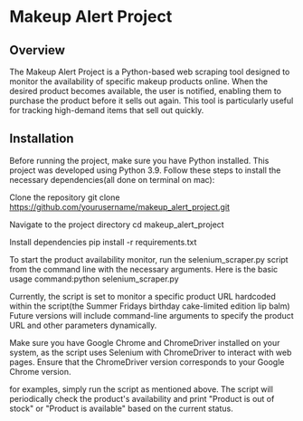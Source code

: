 # Makeup Alert Project

## Overview

The Makeup Alert Project is a Python-based web scraping tool designed to 
monitor the availability of specific makeup products online. When the 
desired product becomes available, the user is notified, enabling them to 
purchase the product before it sells out again. This tool is particularly 
useful for tracking high-demand items that sell out quickly.

## Installation

Before running the project, make sure you have Python installed. This project was developed using Python 3.9. Follow these steps to 
install the necessary dependencies(all done on terminal on mac):


Clone the repository
git clone https://github.com/yourusername/makeup_alert_project.git

Navigate to the project directory
cd makeup_alert_project

Install dependencies
pip install -r requirements.txt

To start the product availability monitor, run the selenium_scraper.py 
script from the command line with the necessary arguments. Here is the 
basic usage command:python selenium_scraper.py

Currently, the script is set to monitor a specific product URL hardcoded 
within the script(the Summer Fridays birthday cake-limited edition lip 
balm) Future versions will include command-line arguments to 
specify the product URL and other parameters dynamically.

Make sure you have Google Chrome and ChromeDriver installed on your 
system, as the script uses Selenium with ChromeDriver to interact with web 
pages. Ensure that the ChromeDriver version corresponds to your Google 
Chrome version.

for examples, simply run the script as mentioned 
above. The script will periodically check the product's availability and 
print "Product is out of stock" or "Product is available" based on the 
current status.
